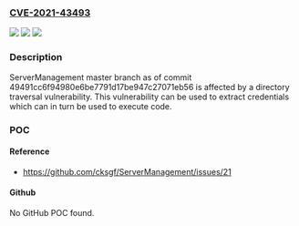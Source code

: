 ### [CVE-2021-43493](https://cve.mitre.org/cgi-bin/cvename.cgi?name=CVE-2021-43493)
![](https://img.shields.io/static/v1?label=Product&message=n%2Fa&color=blue)
![](https://img.shields.io/static/v1?label=Version&message=n%2Fa&color=blue)
![](https://img.shields.io/static/v1?label=Vulnerability&message=n%2Fa&color=brighgreen)

### Description

ServerManagement master branch as of commit 49491cc6f94980e6be7791d17be947c27071eb56 is affected by a directory traversal vulnerability. This vulnerability can be used to extract credentials which can in turn be used to execute code.

### POC

#### Reference
- https://github.com/cksgf/ServerManagement/issues/21

#### Github
No GitHub POC found.

